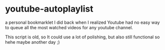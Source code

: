 # youtube-autoplaylist
a personal bookmarklet I did back when I realized Youtube had no easy way to queue all the most watched videos for any youtube channel.

This script is old, so It could use a lot of polishing, but also still functional so hehe maybe another day ;)
